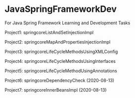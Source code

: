 # JavaSpringFrameworkDev
For Java Spring Framework Learning and Development Tasks

Project1: springcoreListAndSetInjectionImpl

Project2: springcoreMapAndPropertiesInjectionImpl

Project3: springcoreLifeCycleMethodsUsingXMLConfig

Project4: springcoreLifeCycleMethodsUsingInterfaces

Project5: springcoreLifeCycleMethodUsingAnnotations

Project6: springcoreDependencyCheck (2020-08-13)

Project7: springcoreInnerBeansImpl (2020-08-13)